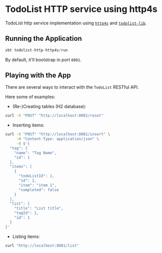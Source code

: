 # TodoList HTTP service using http4s

TodoList http service implementation using [`http4s`](https://http4s.org/) and [`todolist-lib`](../todolist-lib).

## Running the Application

```scala
sbt todolist-http-http4s/run
```

By default, it'll bootstrap in port `8081`.

## Playing with the App

There are several ways to interact with the `TodoList` RESTful API.

Here some of examples:

* (Re-)Creating tables (H2 database):

```bash
curl -X "POST" "http://localhost:8081/reset"
```

* Inserting items:

```bash
curl -X "POST" "http://localhost:8081/insert" \
     -H "Content-Type: application/json" \
     -d $'{
  "tag": {
    "name": "Tag Name",
    "id": 1
  },
  "items": [
    {
      "todoListId": 1,
      "id": 1,
      "item": "item 1",
      "completed": false
    }
  ],
  "list": {
    "title": "List title",
    "tagId": 1,
    "id": 1
  }
}'
```

* Listing items:

```bash
curl "http://localhost:8081/list"
```